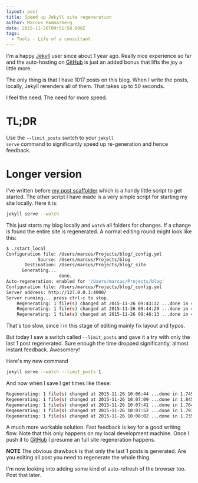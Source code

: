 ```yaml
---
layout: post
title: Speed up Jekyll site regeneration
author: Marcus Hammarberg
date: 2015-11-26T09:51:58.000Z
tags:
  - Tools - Life of a consultant
---
```


I'm a happy [Jekyll](http://jekyllrb.org) user since about 1 year ago. Really nice experience so far and the auto-hosting on [GitHub](http://github.com) is just an added bonus that lifts the joy a little more.

The only thing is that I have 1017 posts on this blog. When I write the posts, locally, Jekyll rerenders all of them. That takes up to 50 seconds.

I feel the need. The need for more speed.

<!-- excerpt-end -->

# TL;DR

Use the <code>--limit_posts</code> switch to your <code>jekyll serve</code> command to significantly speed up re-generation and hence feedback.

# Longer version

I've written before [my post scaffolder](/2014/12/my-post-scaffolder-for-jeyll) which is a handy little script to get started. The other script I have made is a very simple script for starting my site locally. Here it is:

```bash
jekyll serve --watch
```

This just starts my blog locally and <code>watch</code> all folders for changes. If a change is found the entire site is regenerated. A normal editing round might look like this:

```bash
$ ./start_local
Configuration file: /Users/marcus/Projects/blog/_config.yml
            Source: /Users/marcus/Projects/blog
       Destination: /Users/marcus/Projects/blog/_site
      Generating...
                    done.
Auto-regeneration: enabled for '/Users/marcus/Projects/blog'
Configuration file: /Users/marcus/Projects/blog/_config.yml
Server address: http://127.0.0.1:4000/
Server running... press ctrl-c to stop.
    Regenerating: 1 file(s) changed at 2015-11-26 09:43:32 ...done in 48.513174 seconds.
    Regenerating: 1 file(s) changed at 2015-11-26 09:44:20 ...done in 43.576925 seconds.
    Regenerating: 1 file(s) changed at 2015-11-26 09:46:13 ...done in 45.518559 seconds.
```

That's too slow, since I in this stage of editing mainly fix layout and typos.

But today I saw a switch called <code>--limit_posts</code> and gave it a try with only the last 1 post regenerated. Sure enough the time dropped significantly, almost instant feedback. Awesomery!

Here's my new command

```bash
jekyll serve --watch --limit_posts 1
```

And now when I save I get times like these:

```bash
Regenerating: 1 file(s) changed at 2015-11-26 10:06:44 ...done in 1.745348 seconds.
Regenerating: 1 file(s) changed at 2015-11-26 10:07:09 ...done in 1.845595 seconds.
Regenerating: 1 file(s) changed at 2015-11-26 10:07:41 ...done in 1.764797 seconds.
Regenerating: 1 file(s) changed at 2015-11-26 10:07:52 ...done in 1.793467 seconds.
Regenerating: 1 file(s) changed at 2015-11-26 10:08:02 ...done in 1.735383 seconds.
```

A much more workable solution. Fast feedback is key for a good writing flow. Note that this only happens on my local development machine. Once I push it to [GitHub](http://www.github.com) I presume an full site regeneration happens.

**NOTE** The obvious drawback is that only the last 1 posts is generated. Are you editing all post you need to regenerate the whole thing.

I'm now looking into adding some kind of auto-refresh of the browser too. Post that later.
